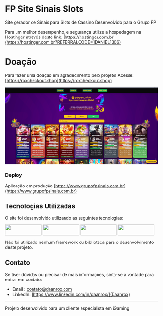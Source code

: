 
# FP Site Sinais Slots

Site gerador de Sinais para Slots de Cassino
Desenvolvido para o Grupo FP

Para um melhor desempenho, e segurança utilize a hospedagem na Hostinger através deste link: [https://hostinger.com.br](https://hostinger.com.br?REFERRALCODE=1DANIEL1306)


# Doação

Para fazer uma doação em agradecimento pelo projeto! Acesse: [https://roxcheckout.shop](https://roxcheckout.shop)





![FP Sinais Slots](front_example.jpg)

### Deploy
Aplicação em produção [https://www.grupofpsinais.com.br](https://www.grupofpsinais.com.br)



## Tecnologias Utilizadas

O site foi desenvolvido utilizando as seguintes tecnologias:

<div>
  <img align="center" src="https://img.shields.io/badge/HTML5-E34F26?style=for-the-badge&logo=html5&logoColor=white" width="120" height="35"/>
  <img align="center" src="https://img.shields.io/badge/CSS3-1572B6?style=for-the-badge&logo=css3&logoColor=white" width="120" height="35"/>
  <img align="center" src="https://img.shields.io/badge/JavaScript-F7DF1E?style=for-the-badge&logo=javascript&logoColor=black" width="120" height="35"/>
  <img align="center" src="https://miro.medium.com/v2/resize:fit:644/1*8fmp_aFSf2KM2gu-hCIwdg.png" width="120" height="35"/>
  
</div>

Não foi utilizado nenhum framework ou biblioteca para o desenvolvimento deste projeto.

## Contato
Se tiver dúvidas ou precisar de mais informações, sinta-se à vontade para entrar em contato:
- Email : [contato@daanrox.com](mailto:contato@daanrox.com)
- LinkedIn: [https://www.linkedin.com/in/daanrox/](Daanrox)

--- 

Projeto desenvolvido para um cliente especialista em iGaming
